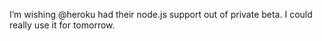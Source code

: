 <!--
id: 1127738260
link: http://kevinisom.info/post/1127738260/im-wishing-heroku-had-their-node-js-support-out
slug: im-wishing-heroku-had-their-node-js-support-out
date: Thu Sep 16 2010 07:52:22 GMT+1200 (NZST)
raw: {"blog_name":"kevinisom","id":1127738260,"post_url":"http://kevinisom.info/post/1127738260/im-wishing-heroku-had-their-node-js-support-out","slug":"im-wishing-heroku-had-their-node-js-support-out","type":"text","date":"2010-09-15 19:52:22 GMT","timestamp":1284580342,"state":"published","format":"html","reblog_key":"H5EJEQiY","tags":[],"short_url":"http://tmblr.co/Zw68Yy13D_kK","highlighted":[],"feed_item":"http://twitter.com/kev_nz/statuses/24597227348","from_feed_id":"650289","note_count":0,"title":null,"body":"<p>I&#8217;m wishing @heroku had their node.js support out of private beta. I could really use it for tomorrow.</p>"}
publish: 2010-09-016
tags: 
title: null
-->


I’m wishing @heroku had their node.js support out of private beta. I
could really use it for tomorrow.


